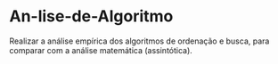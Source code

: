 # An-lise-de-Algoritmo
Realizar a análise empírica dos algoritmos de ordenação e busca, para comparar com a análise matemática (assintótica).
